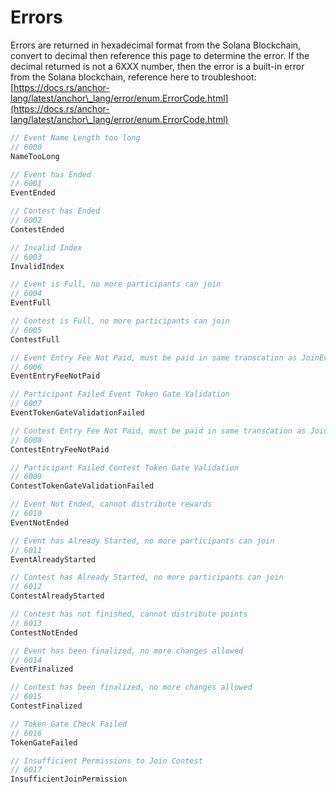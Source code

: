 # Errors

Errors are returned in hexadecimal format from the Solana Blockchain, convert to decimal then reference this page to determine the error. If the decimal returned is not a 6XXX number, then the error is a built-in error from the Solana blockchain, reference here to troubleshoot: [https://docs.rs/anchor-lang/latest/anchor\_lang/error/enum.ErrorCode.html](https://docs.rs/anchor-lang/latest/anchor\_lang/error/enum.ErrorCode.html)



```rust
// Event Name Length too long
// 6000
NameTooLong

// Event has Ended
// 6001
EventEnded

// Contest has Ended
// 6002
ContestEnded

// Invalid Index
// 6003
InvalidIndex

// Event is Full, no more participants can join
// 6004
EventFull

// Contest is Full, no more participants can join
// 6005
ContestFull

// Event Entry Fee Not Paid, must be paid in same transcation as JoinEvent
// 6006
EventEntryFeeNotPaid

// Participant Failed Event Token Gate Validation
// 6007
EventTokenGateValidationFailed

// Contest Entry Fee Not Paid, must be paid in same transcation as JoinContest
// 6008
ContestEntryFeeNotPaid

// Participant Failed Contest Token Gate Validation
// 6009
ContestTokenGateValidationFailed

// Event Not Ended, cannot distribute rewards
// 6010
EventNotEnded

// Event has Already Started, no more participants can join
// 6011
EventAlreadyStarted

// Contest has Already Started, no more participants can join
// 6012
ContestAlreadyStarted

// Contest has not finished, cannot distribute points
// 6013
ContestNotEnded

// Event has been finalized, no more changes allowed
// 6014
EventFinalized

// Contest has been finalized, no more changes allowed
// 6015
ContestFinalized

// Token Gate Check Failed
// 6016
TokenGateFailed

// Insufficient Permissions to Join Contest
// 6017
InsufficientJoinPermission
```
